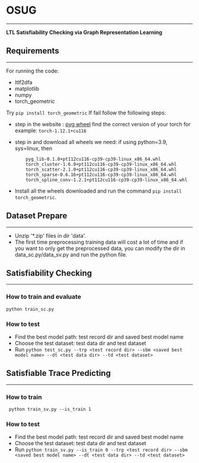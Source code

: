 # OSUG 

---
**LTL Satisfiability Checking via Graph Representation Learning**

## Requirements

---

For running the code:
+ ltlf2dfa
+ matplotlib
+ numpy
+ torch_geometric

Try ```pip install torch_geometric```
If fail follow the following steps:

+ step in the website : [pyg wheel](https://data.pyg.org/whl/)
    find the correct version of your torch
    for example: ```torch-1.12.1+cu116```

+ step in and download all wheels we need:
    if using python=3.9, sys=linux, then
    ``` 
        pyg_lib-0.1.0+pt112cu116-cp39-cp39-linux_x86_64.whl
        torch_cluster-1.6.0+pt112cu116-cp39-cp39-linux_x86_64.whl
        torch_scatter-2.1.0+pt112cu116-cp39-cp39-linux_x86_64.whl
        torch_sparse-0.6.16+pt112cu116-cp39-cp39-linux_x86_64.whl
        torch_spline_conv-1.2.1+pt112cu116-cp39-cp39-linux_x86_64.whl 
    ```
+ Install all the wheels downloaded and run the command ```pip install torch_geometric```.

## Dataset Prepare

---
+ Unzip '*.zip' files in dir 'data'.
+ The first time preprocessing training data will cost a lot of time and if you want to only get the preprocessed data, you can modify the dir in data_sc.py/data_sv.py and run the python file.

## Satisfiability Checking
---

### How to train and evaluate

``` python train_sc.py ```

### How to test

+ Find the best model path: test record dir and saved best model name
+ Choose the test dataset: test data dir and test dataset
+ Run ``` python test_sc.py --trp <test record dir> --sbm <saved best model name> --dt <test data dir> --td <test dataset> ```

## Satisfiable Trace Predicting
---

### How to train

``` python train_sv.py --is_train 1```

### How to test

+ Find the best model path: test record dir and saved best model name
+ Choose the test dataset: test data dir and test dataset
+ Run ``` python train_sv.py --is_train 0 --trp <test record dir> --sbm <saved best model name> --dt <test data dir> --td <test dataset> ```
